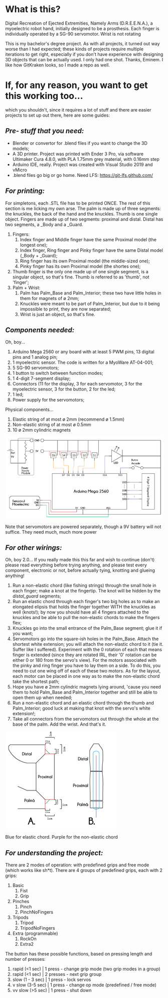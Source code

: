 # What is this?
Digital Recreation of Ejected Extremities, Namely Arms (D.R.E.E.N.A.), a myoelectric robot hand, initially designed to be a prosthesis. Each finger is individually operated by a SG-90 servomotor. Wrist is not rotating

This is my bachelor's degree project. As with all projects, it turned out way worse than I had expected; these kinds of projects require multiple iterations to get right, especially if you don't have experience with designing 3D objects that can be actually used. I only had one shot. Thanks, Eminem. I like how GitKraken looks, so I made a repo as well.

# If, for any reason, you want to get this working too...
which you shouldn't, since it requires a lot of stuff and there are easier projects to set up out there, here are some guides:

## *Pre- stuff that you need:*
- Blender or convertor for .blend files if you want to change the 3D models;
- A 3D printer. Project was printed with Ender 3 Pro, via software Ultimaker Cura 4.8.0, with PLA 1.75mm grey material, with 0.16mm step
- Arduino IDE, really. Project was created with Visual Studio 2019 and vMicro
- .blend files go big or go home. Need LFS: https://git-lfs.github.com/

## *For printing:*
For simpletons, each .STL file has to be printed ONCE. The rest of this section is me licking my own arse. The palm is made up of three segments: the knuckles, the back of the hand and the knuckles. Thumb is one single object. Fingers are made up of two segments: proximal and distal. Distal has two segments, a _Body and a _Guard. 

1. Fingers:
   1. Index finger and Middle finger have the same Proximal model (the longest one);
   2. Index finger, Ring finger and Pinky finger have the same Distal model (_Body + _Guard);
   3. Ring finger has its own Proximal model (the middle-sized one);
   4. Pinky finger has its own Proximal model (the shortes one);
2. Thumb finger is the only one made up of one single segment, is a singular object, so that's fine. Thumb is referred to as 'thumb', not 'finger';
3. Palm + Wrist:
   1. Palm has Palm_Base and Palm_Interior; these two have little holes in them for magnets of ø 2mm;
   2. Knuckles were meant to be part of Palm_Interior, but due to it being impossible to print, they are now separated;
   3. Wrist is just an object, so that's fine. 

## *Components needed:*
Oh, boy...
1. Arduino Mega 2560 or any board with at least 5 PWM pins, 13 digital pins and 1 analog pin;
2. 1 myoelectric sensor. The code is written for a MyoWare AT-04-001;
3. 5 SG-90 servomotors;
4. 1 button to switch between function modes;
5. 1 4-digit 7-segment display;
6. Connectors (11 for the display, 3 for each servomotor, 3 for the myoelectric sensor, 3 for the button, 2 for the led;
7. 1 led;
8. Power supply for the servomotors;

Physical components...
1. Elastic string of at most ø 2mm (recommend ø 1.5mm)
2. Non-elastic string of at most ø 0.5mm
3. 10 ø 2mm cylindric magnets

![Note that servomotors are powered separately, though a 9V battery will not suffice. They need much, much more power](/Extra_Files/Schema.png)

Note that servomotors are powered separately, though a 9V battery will not suffice. They need much, much more power

## *For other wirings:*
Oh, boy 2.0... If you really made this this far and wish to continue (don't) please read everything before trying anything, and please test every component, electronic or not, before actually tying, knotting and glueing anything!
1. Run a non-elastic chord (like fishing strings) through the small hole in each finger; make a knot at the fingertip. The knot will be hidden by the _distal_guard_ segments;
2. Run an elastic chord through each finger's two big holes as to make an elongated elipsis that holds the finger together WITH the knuckles as well (knots!); by now you should have all 4 fingers attached to the knuckles and be able to pull the non-elastic chords to make the fingers flex;
3. Knuckles go into the small entrance of the Palm_Base segment; glue it if you want;
4. Servomotors go into the square-ish holes in the Palm_Base. Attach the shortest white extension; you will attach the non-elastic chord to it (tie it. Suffer like I suffered). Experiment with the 0 rotation of each that means finger is extended (since they are rotated IRL, their '0' rotation can be either 0 or 180 from the servo's view). For the motors associated with the pinky and ring finger you have to lay them on a side. To do this, you need to cut one wing off of each of these two motors. As for the layout, each motor can be placed in one way as to make the non-elastic chord take the shortest path;
5. Hope you have ø 2mm cylindric magnets lying around, 'cause you need them to hold Palm_Base and Palm_Interior together and still be able to open them up when needed;
6. Run a non-elastic chord and an elastic chord through the thumb and Palm_Interior; good luck at making that knot with the servo's white extension!;
7. Take all connectors from the servomotors out through the whole at the base of the palm. Add the wrist. And that's it.

![Blue for elastic chord. Purple for the non-elastic chord](/Extra_Files/StringsWithinFingers.png)

Blue for elastic chord. Purple for the non-elastic chord

## *For understanding the project:*
There are 2 modes of operation: with predefined grips and free mode (which works like sh*t). There are 4 groups of predefined grips, each with 2 grips:
1. Basic
   1. Fist
   2. Grip
2. Pinches
   1. Pinch
   2. PinchNoFingers
3. Tripods
   1. Tripod
   2. TripodNoFingers
4. Extra (programmable)
   1. RockOn
   2. Extra2 

The button has these possible functions, based on pressing length and number of presses:
1. rapid (<1 sec) | 1 press   - change grip mode (two grip modes in a group)
2. rapid (<1 sec) | 2 presses - next grip group
3. slow (1 - 3 sec) | 1 press - lock servos
4. v slow (3-5 sec) | 1 press - change op mode (predefined / free mode)
5. vv slow (>5 sec) | 1 press - shut down
